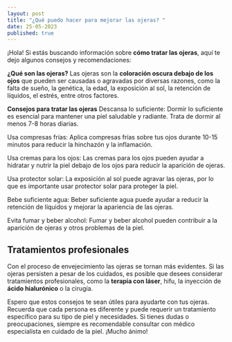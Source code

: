 ```yaml
---
layout: post
title: "¿Qué puedo hacer para mejorar las ojeras? "
date: 25-05-2023
published: true
---
```

¡Hola! Si estás buscando información sobre **cómo tratar las ojeras**, aquí te dejo algunos consejos y recomendaciones:

**¿Qué son las ojeras?**
Las ojeras son la **coloración oscura debajo de los ojos** que pueden ser causadas o agravadas por diversas razones, como la falta de sueño, la genética, la edad, la exposición al sol, la retención de líquidos, el estrés, entre otros factores.

**Consejos para tratar las ojeras**
Descansa lo suficiente: Dormir lo suficiente es esencial para mantener una piel saludable y radiante. Trata de dormir al menos 7-8 horas diarias.

Usa compresas frías: Aplica compresas frías sobre tus ojos durante 10-15 minutos para reducir la hinchazón y la inflamación.

Usa cremas para los ojos: Las cremas para los ojos pueden ayudar a hidratar y nutrir la piel debajo de los ojos para reducir la aparición de ojeras.

Usa protector solar: La exposición al sol puede agravar las ojeras, por lo que es importante usar protector solar para proteger la piel.

Bebe suficiente agua: Beber suficiente agua puede ayudar a reducir la retención de líquidos y mejorar la apariencia de las ojeras.

Evita fumar y beber alcohol: Fumar y beber alcohol pueden contribuir a la aparición de ojeras y otros problemas de la piel.

## Tratamientos profesionales


Con el proceso de envejecimiento las ojeras se tornan más evidentes. Si las ojeras persisten a pesar de los cuidados, es posible que desees considerar tratamientos profesionales, como la **terapia con láser**, hifu, la inyección de **ácido hialurónico** o la cirugía.

Espero que estos consejos te sean útiles para ayudarte con tus ojeras. Recuerda que cada persona es diferente y puede requerir un tratamiento específico para su tipo de piel y necesidades. Si tienes dudas o preocupaciones, siempre es recomendable consultar con médico especialista en cuidado de la piel. ¡Mucho ánimo!
